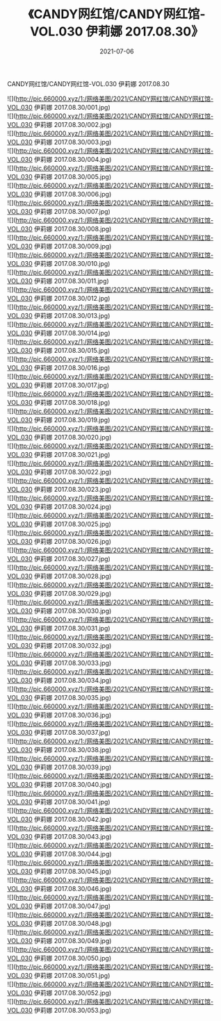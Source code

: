 ﻿---
layout: post
title:  《CANDY网红馆/CANDY网红馆-VOL.030 伊莉娜 2017.08.30》
date:   2021-07-06
img: http://pic.660000.xyz/1:/网络美图/2021/CANDY网红馆/CANDY网红馆-VOL.030 伊莉娜 2017.08.30/000.jpg
categories: [美女, 清纯, 唯美]
---

CANDY网红馆/CANDY网红馆-VOL.030 伊莉娜 2017.08.30

 ![](http://pic.660000.xyz/1:/网络美图/2021/CANDY网红馆/CANDY网红馆-VOL.030 伊莉娜 2017.08.30/001.jpg) <br>![](http://pic.660000.xyz/1:/网络美图/2021/CANDY网红馆/CANDY网红馆-VOL.030 伊莉娜 2017.08.30/002.jpg) <br>![](http://pic.660000.xyz/1:/网络美图/2021/CANDY网红馆/CANDY网红馆-VOL.030 伊莉娜 2017.08.30/003.jpg) <br>![](http://pic.660000.xyz/1:/网络美图/2021/CANDY网红馆/CANDY网红馆-VOL.030 伊莉娜 2017.08.30/004.jpg) <br>![](http://pic.660000.xyz/1:/网络美图/2021/CANDY网红馆/CANDY网红馆-VOL.030 伊莉娜 2017.08.30/005.jpg) <br>![](http://pic.660000.xyz/1:/网络美图/2021/CANDY网红馆/CANDY网红馆-VOL.030 伊莉娜 2017.08.30/006.jpg) <br>![](http://pic.660000.xyz/1:/网络美图/2021/CANDY网红馆/CANDY网红馆-VOL.030 伊莉娜 2017.08.30/007.jpg) <br>![](http://pic.660000.xyz/1:/网络美图/2021/CANDY网红馆/CANDY网红馆-VOL.030 伊莉娜 2017.08.30/008.jpg) <br>![](http://pic.660000.xyz/1:/网络美图/2021/CANDY网红馆/CANDY网红馆-VOL.030 伊莉娜 2017.08.30/009.jpg) <br>![](http://pic.660000.xyz/1:/网络美图/2021/CANDY网红馆/CANDY网红馆-VOL.030 伊莉娜 2017.08.30/010.jpg) <br>![](http://pic.660000.xyz/1:/网络美图/2021/CANDY网红馆/CANDY网红馆-VOL.030 伊莉娜 2017.08.30/011.jpg) <br>![](http://pic.660000.xyz/1:/网络美图/2021/CANDY网红馆/CANDY网红馆-VOL.030 伊莉娜 2017.08.30/012.jpg) <br>![](http://pic.660000.xyz/1:/网络美图/2021/CANDY网红馆/CANDY网红馆-VOL.030 伊莉娜 2017.08.30/013.jpg) <br>![](http://pic.660000.xyz/1:/网络美图/2021/CANDY网红馆/CANDY网红馆-VOL.030 伊莉娜 2017.08.30/014.jpg) <br>![](http://pic.660000.xyz/1:/网络美图/2021/CANDY网红馆/CANDY网红馆-VOL.030 伊莉娜 2017.08.30/015.jpg) <br>![](http://pic.660000.xyz/1:/网络美图/2021/CANDY网红馆/CANDY网红馆-VOL.030 伊莉娜 2017.08.30/016.jpg) <br>![](http://pic.660000.xyz/1:/网络美图/2021/CANDY网红馆/CANDY网红馆-VOL.030 伊莉娜 2017.08.30/017.jpg) <br>![](http://pic.660000.xyz/1:/网络美图/2021/CANDY网红馆/CANDY网红馆-VOL.030 伊莉娜 2017.08.30/018.jpg) <br>![](http://pic.660000.xyz/1:/网络美图/2021/CANDY网红馆/CANDY网红馆-VOL.030 伊莉娜 2017.08.30/019.jpg) <br>![](http://pic.660000.xyz/1:/网络美图/2021/CANDY网红馆/CANDY网红馆-VOL.030 伊莉娜 2017.08.30/020.jpg) <br>![](http://pic.660000.xyz/1:/网络美图/2021/CANDY网红馆/CANDY网红馆-VOL.030 伊莉娜 2017.08.30/021.jpg) <br>![](http://pic.660000.xyz/1:/网络美图/2021/CANDY网红馆/CANDY网红馆-VOL.030 伊莉娜 2017.08.30/022.jpg) <br>![](http://pic.660000.xyz/1:/网络美图/2021/CANDY网红馆/CANDY网红馆-VOL.030 伊莉娜 2017.08.30/023.jpg) <br>![](http://pic.660000.xyz/1:/网络美图/2021/CANDY网红馆/CANDY网红馆-VOL.030 伊莉娜 2017.08.30/024.jpg) <br>![](http://pic.660000.xyz/1:/网络美图/2021/CANDY网红馆/CANDY网红馆-VOL.030 伊莉娜 2017.08.30/025.jpg) <br>![](http://pic.660000.xyz/1:/网络美图/2021/CANDY网红馆/CANDY网红馆-VOL.030 伊莉娜 2017.08.30/026.jpg) <br>![](http://pic.660000.xyz/1:/网络美图/2021/CANDY网红馆/CANDY网红馆-VOL.030 伊莉娜 2017.08.30/027.jpg) <br>![](http://pic.660000.xyz/1:/网络美图/2021/CANDY网红馆/CANDY网红馆-VOL.030 伊莉娜 2017.08.30/028.jpg) <br>![](http://pic.660000.xyz/1:/网络美图/2021/CANDY网红馆/CANDY网红馆-VOL.030 伊莉娜 2017.08.30/029.jpg) <br>![](http://pic.660000.xyz/1:/网络美图/2021/CANDY网红馆/CANDY网红馆-VOL.030 伊莉娜 2017.08.30/030.jpg) <br>![](http://pic.660000.xyz/1:/网络美图/2021/CANDY网红馆/CANDY网红馆-VOL.030 伊莉娜 2017.08.30/031.jpg) <br>![](http://pic.660000.xyz/1:/网络美图/2021/CANDY网红馆/CANDY网红馆-VOL.030 伊莉娜 2017.08.30/032.jpg) <br>![](http://pic.660000.xyz/1:/网络美图/2021/CANDY网红馆/CANDY网红馆-VOL.030 伊莉娜 2017.08.30/033.jpg) <br>![](http://pic.660000.xyz/1:/网络美图/2021/CANDY网红馆/CANDY网红馆-VOL.030 伊莉娜 2017.08.30/034.jpg) <br>![](http://pic.660000.xyz/1:/网络美图/2021/CANDY网红馆/CANDY网红馆-VOL.030 伊莉娜 2017.08.30/035.jpg) <br>![](http://pic.660000.xyz/1:/网络美图/2021/CANDY网红馆/CANDY网红馆-VOL.030 伊莉娜 2017.08.30/036.jpg) <br>![](http://pic.660000.xyz/1:/网络美图/2021/CANDY网红馆/CANDY网红馆-VOL.030 伊莉娜 2017.08.30/037.jpg) <br>![](http://pic.660000.xyz/1:/网络美图/2021/CANDY网红馆/CANDY网红馆-VOL.030 伊莉娜 2017.08.30/038.jpg) <br>![](http://pic.660000.xyz/1:/网络美图/2021/CANDY网红馆/CANDY网红馆-VOL.030 伊莉娜 2017.08.30/039.jpg) <br>![](http://pic.660000.xyz/1:/网络美图/2021/CANDY网红馆/CANDY网红馆-VOL.030 伊莉娜 2017.08.30/040.jpg) <br>![](http://pic.660000.xyz/1:/网络美图/2021/CANDY网红馆/CANDY网红馆-VOL.030 伊莉娜 2017.08.30/041.jpg) <br>![](http://pic.660000.xyz/1:/网络美图/2021/CANDY网红馆/CANDY网红馆-VOL.030 伊莉娜 2017.08.30/042.jpg) <br>![](http://pic.660000.xyz/1:/网络美图/2021/CANDY网红馆/CANDY网红馆-VOL.030 伊莉娜 2017.08.30/043.jpg) <br>![](http://pic.660000.xyz/1:/网络美图/2021/CANDY网红馆/CANDY网红馆-VOL.030 伊莉娜 2017.08.30/044.jpg) <br>![](http://pic.660000.xyz/1:/网络美图/2021/CANDY网红馆/CANDY网红馆-VOL.030 伊莉娜 2017.08.30/045.jpg) <br>![](http://pic.660000.xyz/1:/网络美图/2021/CANDY网红馆/CANDY网红馆-VOL.030 伊莉娜 2017.08.30/046.jpg) <br>![](http://pic.660000.xyz/1:/网络美图/2021/CANDY网红馆/CANDY网红馆-VOL.030 伊莉娜 2017.08.30/047.jpg) <br>![](http://pic.660000.xyz/1:/网络美图/2021/CANDY网红馆/CANDY网红馆-VOL.030 伊莉娜 2017.08.30/048.jpg) <br>![](http://pic.660000.xyz/1:/网络美图/2021/CANDY网红馆/CANDY网红馆-VOL.030 伊莉娜 2017.08.30/049.jpg) <br>![](http://pic.660000.xyz/1:/网络美图/2021/CANDY网红馆/CANDY网红馆-VOL.030 伊莉娜 2017.08.30/050.jpg) <br>![](http://pic.660000.xyz/1:/网络美图/2021/CANDY网红馆/CANDY网红馆-VOL.030 伊莉娜 2017.08.30/051.jpg) <br>![](http://pic.660000.xyz/1:/网络美图/2021/CANDY网红馆/CANDY网红馆-VOL.030 伊莉娜 2017.08.30/052.jpg) <br>![](http://pic.660000.xyz/1:/网络美图/2021/CANDY网红馆/CANDY网红馆-VOL.030 伊莉娜 2017.08.30/053.jpg) <br>